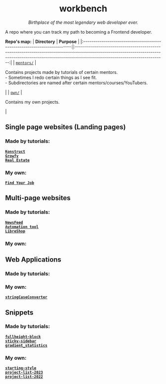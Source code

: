 <h1 align="center">workbench</h1>
<p align="center"><i>Birthplace of the most legendary web developer ever.</i></p>

<p>A repo where you can track my path to becoming a Frontend developer.</p>

**Repo's map:**
|                               **Directory**                              |                                                                                                **Purpose**                                                                                                |
|:------------------------------------------------------------------------:|:---------------------------------------------------------------------------------------------------------------------------------------------------------------------------------------------------------:|
| [`mentors/`](https://github.com/mikroffarad/workbench/tree/main/mentors) | <p align="left">Contains projects made by tutorials of certain mentors. <br> - Sometimes I redo certain things as I see fit. <br> - Subdirectories are named after certain mentors/courses/YouTubers.</p> |
| [`own/`](https://github.com/mikroffarad/workbench/tree/main/own)         | <p align="left">Contains my own projects.</p>                                                                                                                                                             |
<h2>Single page websites (Landing pages)</h2>

<h3>Made by tutorials:</h3>

[**`Konstruct`**](https://github.com/mikroffarad/workbench/tree/main/mentors/itdoctor/layouts/konstruct) <br>
[**`Growfy`**](https://github.com/mikroffarad/workbench/tree/main/mentors/freelancerls/layouts/growfy) <br>
[**`Real Estate`**](https://github.com/mikroffarad/workbench/tree/main/mentors/freelancerls/layouts/realestate) <br>

<h3>My own:</h3>

[**`Find Your Job`**](https://github.com/mikroffarad/workbench/tree/main/own/layouts/findYourJob) <br>

<h2>Multi-page websites</h2>

<h3>Made by tutorials:</h3>

[**`NewsFeed`**](https://github.com/mikroffarad/workbench/tree/main/mentors/kaprov-courses/newsfeed) <br>
[**`Automation tool`**](https://github.com/mikroffarad/workbench/tree/main/mentors/geekbrains/layouts/automation-tool) <br>
[**`LibreShop`**](https://github.com/mikroffarad/workbench/tree/main/mentors/geekbrains/layouts/libreshop) <br>

<h3>My own:</h3>

<h2>Web Applications</h2>

<h3>Made by tutorials:</h3>

<h3>My own:</h3>

[**`stringCaseConverter`**](https://github.com/mikroffarad/workbench/tree/main/own/webapps/stringCaseConverter)

<h2>Snippets</h2>

<h3>Made by tutorials:</h3>

[**`fullheight-block`**](https://github.com/mikroffarad/workbench/tree/main/mentors/ione-digital/snippets/fullheight-block) <br>
[**`sticky-sidebar`**](https://github.com/mikroffarad/workbench/tree/main/mentors/ione-digital/snippets/sticky-sidebar) <br>
[**`gradient_statistics`**](https://github.com/mikroffarad/workbench/tree/main/mentors/itdoctor/snippets/gradient_statistics)

<h3>My own:</h3>

[**`starting-style`**](https://github.com/mikroffarad/workbench/tree/main/own/snippets/starting-style) <br>
[**`project-list-2023`**](https://github.com/mikroffarad/workbench/tree/main/own/snippets/project-list-2023) <br>
[**`project-list-2022`**](https://github.com/mikroffarad/workbench/tree/main/own/snippets/project-list-2022)
